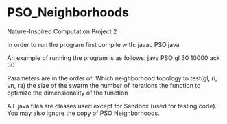 # PSO_Neighborhoods
Nature-Inspired Computation Project 2 

In order to run the program first compile with:
javac PSO.java

An example of running the program is as follows:
java PSO gl 30 10000 ack 30

Parameters are in the order of:
Which neighborhood topology to test(gl, ri, vn, ra)
the size of the swarm
the number of iterations
the function to optimize 
the dimensionality of the function

All .java files are classes used except for Sandbox (used for testing code). You may also ignore the copy of PSO
Neighborhoods.

